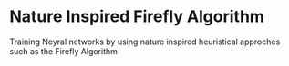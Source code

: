 # Nature Inspired Firefly Algorithm
Training Neyral networks by using nature inspired heuristical approches such as the Firefly Algorithm
